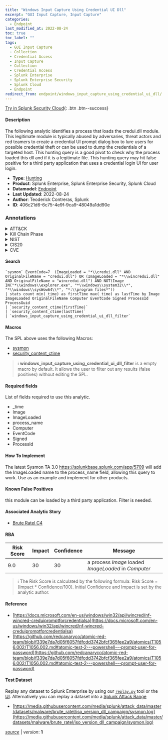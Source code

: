 ```yaml
---
title: "Windows Input Capture Using Credential UI Dll"
excerpt: "GUI Input Capture, Input Capture"
categories:
  - Endpoint
last_modified_at: 2022-08-24
toc: true
toc_label: ""
tags:
  - GUI Input Capture
  - Collection
  - Credential Access
  - Input Capture
  - Collection
  - Credential Access
  - Splunk Enterprise
  - Splunk Enterprise Security
  - Splunk Cloud
  - Endpoint
redirect_from: endpoint/windows_input_capture_using_credential_ui_dll/
---
```




[Try in Splunk Security Cloud](https://www.splunk.com/en_us/cyber-security.html){: .btn .btn--success}

#### Description

The following analytic identifies a process that loads the credui.dll module. This legitimate module is typically abused by adversaries, threat actors and red teamers to create a credential UI prompt dialog box to lure users for possible credential theft or can be used to dump the credentials of a targeted host. This hunting query is a good pivot to check why the process loaded this dll and if it is a legitimate file. This hunting query may hit false positive for a third party application that uses a credential login UI for user login.

- **Type**: [Hunting](https://github.com/splunk/security_content/wiki/Detection-Analytic-Types)
- **Product**: Splunk Enterprise, Splunk Enterprise Security, Splunk Cloud
- **Datamodel**: [Endpoint](https://docs.splunk.com/Documentation/CIM/latest/User/Endpoint)
- **Last Updated**: 2022-08-24
- **Author**: Teoderick Contreras, Splunk
- **ID**: 406c21d6-6c75-4e9f-9ca9-48049a1dd90e

### Annotations
<details>
  <summary>ATT&CK</summary>

<div markdown="1">

#### [ATT&CK](https://attack.mitre.org/)

| ID          | Technique   | Tactic         |
| ----------- | ----------- |--------------- |
| [T1056.002](https://attack.mitre.org/techniques/T1056/002/) | GUI Input Capture | Collection, Credential Access |

| [T1056](https://attack.mitre.org/techniques/T1056/) | Input Capture | Collection, Credential Access |

</div>
</details>


<details>
  <summary>Kill Chain Phase</summary>

<div markdown="1">

* Exploitation


</div>
</details>


<details>
  <summary>NIST</summary>

<div markdown="1">

* DE.CM



</div>
</details>

<details>
  <summary>CIS20</summary>

<div markdown="1">

* CIS 3
* CIS 5
* CIS 16



</div>
</details>

<details>
  <summary>CVE</summary>

<div markdown="1">


</div>
</details>


#### Search

```
`sysmon` EventCode=7  (ImageLoaded = "*\\credui.dll" AND OriginalFileName = "credui.dll") OR (ImageLoaded = "*\\wincredui.dll" AND OriginalFileName = "wincredui.dll") AND NOT(Image IN("*\\windows\\explorer.exe", "*\\windows\\system32\\*", "*\\windows\\sysWow64\\*", "*:\\program files*")) 
| stats count min(_time) as firstTime max(_time) as lastTime by Image ImageLoaded OriginalFileName Computer EventCode Signed ProcessId ProcessGuid 
| `security_content_ctime(firstTime)` 
| `security_content_ctime(lastTime)` 
| `windows_input_capture_using_credential_ui_dll_filter`
```

#### Macros
The SPL above uses the following Macros:
* [sysmon](https://github.com/splunk/security_content/blob/develop/macros/sysmon.yml)
* [security_content_ctime](https://github.com/splunk/security_content/blob/develop/macros/security_content_ctime.yml)

> :information_source:
> **windows_input_capture_using_credential_ui_dll_filter** is a empty macro by default. It allows the user to filter out any results (false positives) without editing the SPL.



#### Required fields
List of fields required to use this analytic.
* _time
* Image
* ImageLoaded
* process_name
* Computer
* EventCode
* Signed
* ProcessId



#### How To Implement
The latest Sysmon TA 3.0 https://splunkbase.splunk.com/app/5709 will add the ImageLoaded name to the process_name field, allowing this query to work. Use as an example and implement for other products.
#### Known False Positives
this module can be loaded by a third party application. Filter is needed.

#### Associated Analytic Story
* [Brute Ratel C4](/stories/brute_ratel_c4)




#### RBA

| Risk Score  | Impact      | Confidence   | Message      |
| ----------- | ----------- |--------------|--------------|
| 9.0 | 30 | 30 | a process $Image$ loaded $ImageLoaded$ in $Computer$ |


> :information_source:
> The Risk Score is calculated by the following formula: Risk Score = (Impact * Confidence/100). Initial Confidence and Impact is set by the analytic author.


#### Reference

* [https://docs.microsoft.com/en-us/windows/win32/api/wincred/nf-wincred-creduipromptforcredentialsa](https://docs.microsoft.com/en-us/windows/win32/api/wincred/nf-wincred-creduipromptforcredentialsa)
* [https://github.com/redcanaryco/atomic-red-team/blob/f339e7da7d05f6057fdfcdd3742bfcf365fee2a9/atomics/T1056.002/T1056.002.md#atomic-test-2---powershell---prompt-user-for-password](https://github.com/redcanaryco/atomic-red-team/blob/f339e7da7d05f6057fdfcdd3742bfcf365fee2a9/atomics/T1056.002/T1056.002.md#atomic-test-2---powershell---prompt-user-for-password)



#### Test Dataset
Replay any dataset to Splunk Enterprise by using our [`replay.py`](https://github.com/splunk/attack_data#using-replaypy) tool or the [UI](https://github.com/splunk/attack_data#using-ui).
Alternatively you can replay a dataset into a [Splunk Attack Range](https://github.com/splunk/attack_range#replay-dumps-into-attack-range-splunk-server)

* [https://media.githubusercontent.com/media/splunk/attack_data/master/datasets/malware/brute_ratel/iso_version_dll_campaign/sysmon.log](https://media.githubusercontent.com/media/splunk/attack_data/master/datasets/malware/brute_ratel/iso_version_dll_campaign/sysmon.log)



[*source*](https://github.com/splunk/security_content/tree/develop/detections/endpoint/windows_input_capture_using_credential_ui_dll.yml) \| *version*: **1**